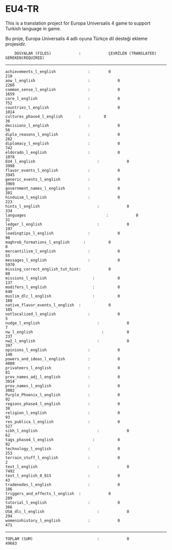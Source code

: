 # EU4-TR

This is a translation project for Europa Universalis 4 game to support Turkish language in game.

Bu proje, Europa Universalis 4 adlı oyuna Türkçe dil desteği ekleme projesidir.


		DOSYALAR (FILES)			:			 ÇEVRİLEN (TRANSLATED)					GEREKEN(REQUIRED)             
-----------------------------------------------------------------------------------------------------------------
	achievements_l_english 	    		: 		 0									  210
	aow_l_english          		    	:			 0									  2260
	common_sense_l_english 		    	:			 0										1659
	core_l_english     	   		    	:			 0										752
	countries_l_english    		    	:			 0										1014
	cultures_phase4_l_english       :		   0										36
	decisions_l_english			       	:			 0										56
	diplo_reasons_l_english	    		:			 0										282
	diplomacy_l_english	      			:			 0										742
	eldorado_l_english		      		:			 0										1078
	EU4_l_english				          	:			 0										3998
	flavor_events_l_english		    	:			 0										3945
	generic_events_l_english 	    	:			 0										3969
	government_names_l_english  		:			 0										381
	hinduism_l_english	      			:			 0										223
	hints_l_english		         			:			 0										334
	languages					            	:			 0										31
	ledger_l_english			        	:			 0										197
	loadingtips_l_english		      	:			 0										90
	maghreb_formations_l_english	  :			 0										8
	mercantilism_l_english			    :			 0										55
	messages_l_english			        :			 0										5970
	missing_correct_english_tut_hint:			 0										80
	missions_l_english				      :			 0										137
	modifers_l_english				      :			 0										640
	muslim_dlc_l_english			      :			 0										160
	native_flavor_events_l_english	:			 0										105
	notlocalized_l_english		    	:			 0										5
	nudge_l_english					        :			 0										7
	nw_l_english					          :			 0										237
	nw2_l_english			          		:			 0										397
	opinions_l_english			      	:			 0										148
	powers_and_ideas_l_english   		:			 0										4080
	privateers_l_english	      		:			 0										81
	prov_names_adj_l_english	    	:			 0										3014
	prov_names_l_english 		      	:			 0										3002
	Purple_Phoenix_l_english	    	:			 0										92			
	regions_phase4_l_english	    	:			 0										38
	religion_l_english			      	:			 0										93
	res_publica_l_english		      	:			 0										527
	sikh_l_english				        	:			 0										62
	tags_phase4_l_english			      :			 0										92
	technology_l_english		       	:			 0										253
	terrain_stuff_l_english		    	:			 0										2
	text_l_english				        	:			 0										7492	
	text_l_english_0_815	      		:			 0										43
	tradenodes_l_english		      	:			 0										186
	triggers_and_effects_l_english	:			 0										289
	tutorial_l_english			      	:			 0										366
	USA_dlc_l_english			        	:			 0										294
	womeninhistory_l_english	    	:			 0										471
-------------------------------------------------------------------------------------------------
	TOPLAM (SUM)				          	:			 0										49683		
